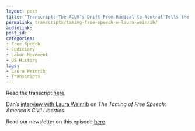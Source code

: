 ```yaml
---
layout: post
title: "Transcript: The ACLU’s Drift From Radical to Neutral Tells the Story of Modern American Liberalism (w/ Laura Weinrib)"
permalink: transcripts/taming-free-speech-w-laura-weinrib/
audiolink: 
post_id:
categories:
- Free Speech 
- Judiciary 
- Labor Movement 
- US History
tags: 
- Laura Weinrib
- Transcripts
---
```


Read the transcript [here](https://jacobin.com/2022/11/laura-weinrib-interview-taming-of-free-speech-aclu-liberalism-labor-iww).

Dan’s [interview with Laura Weinrib](https://thedigradio.com/podcast/taming-free-speech-w-laura-weinrib) on *The Taming of Free Speech: America’s Civil Liberties*.

Read our newsletter on this episode [here](https://thedigradio.com/newsletter42).
